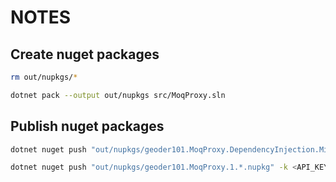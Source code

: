 # NOTES

## Create nuget packages

```bash
rm out/nupkgs/*
```

```bash
dotnet pack --output out/nupkgs src/MoqProxy.sln
```

## Publish nuget packages

```bash
dotnet nuget push "out/nupkgs/geoder101.MoqProxy.DependencyInjection.Microsoft.*.nupkg" -k <API_KEY> -s https://api.nuget.org/v3/index.json
```

```bash
dotnet nuget push "out/nupkgs/geoder101.MoqProxy.1.*.nupkg" -k <API_KEY> -s https://api.nuget.org/v3/index.json
```
